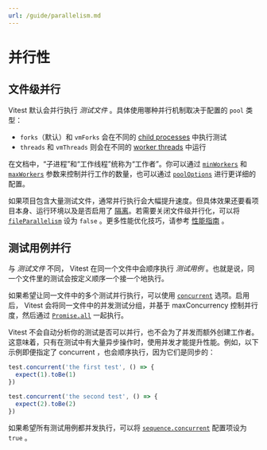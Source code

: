 ```yaml
---
url: /guide/parallelism.md
---
```


# 并行性

## 文件级并行

Vitest 默认会并行执行 *测试文件* 。具体使用哪种并行机制取决于配置的 `pool` 类型：

* `forks`（默认）和 `vmForks` 会在不同的 [child processes](https://nodejs.org/api/child_process.html) 中执行测试
* `threads` 和 `vmThreads` 则会在不同的 [worker threads](https://nodejs.org/api/worker_threads.html) 中运行

在文档中，“子进程”和“工作线程”统称为“工作者”。你可以通过 [`minWorkers`](/config/#minworkers) 和 [`maxWorkers`](/config/#maxworkers) 参数来控制并行工作的数量，也可以通过 [`poolOptions`](/config/#pooloptions) 进行更详细的配置。

如果项目包含大量测试文件，通常并行执行会大幅提升速度。但具体效果还要看项目本身、运行环境以及是否启用了 [隔离](/config/#isolate)。若需要关闭文件级并行化，可以将 [`fileParallelism`](/config/#fileparallelism) 设为 `false` 。更多性能优化技巧，请参考 [性能指南](/guide/improving-performance) 。

## 测试用例并行

与 *测试文件* 不同， Vitest 在同一个文件中会顺序执行 *测试用例* 。也就是说，同一个文件里的测试会按定义顺序一个接一个地执行。

如果希望让同一文件中的多个测试并行执行，可以使用 [`concurrent`](/api/#test-concurrent) 选项。启用后， Vitest 会将同一文件中的并发测试分组，并基于 maxConcurrency 控制并行度，然后通过 [`Promise.all`](https://developer.mozilla.org/en-US/docs/Web/JavaScript/Reference/Global_Objects/Promise/all) 一起执行。

Vitest 不会自动分析你的测试是否可以并行，也不会为了并发而额外创建工作者。这意味着，只有在测试中有大量异步操作时，使用并发才能提升性能。例如，以下示例即便指定了 concurrent ，也会顺序执行，因为它们是同步的：

```ts
test.concurrent('the first test', () => {
  expect(1).toBe(1)
})

test.concurrent('the second test', () => {
  expect(2).toBe(2)
})
```

如果希望所有测试用例都并发执行，可以将 [`sequence.concurrent`](/config/#sequence-concurrent) 配置项设为 `true` 。
